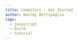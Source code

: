 ```yaml
---
title: Compilers - Get Started
author: Wesley Bertipaglia
tags:
  - javascript
  - build
  - tutorial
---
```

